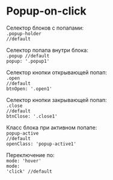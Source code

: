 # Popup-on-click

Селектор блоков с попапами:<br>
<code>.popup-holder //default</code><br>

Селектор попапа внутри блока:<br>
<code>.popup //default</code><br>
<code>popup: '.popup1'</code><br>

Селектор кнопки открывающей попап:<br>
<code>.open //default</code><br>
<code>btnOpen: '.open1'</code><br>

Селектор кнопки закрывающей попап:<br>
<code>.close //default</code><br>
<code>btnClose: '.close1'</code><br>

Класс блока при активном попапе:<br>
<code>popup-active //default</code><br>
<code>openClass: 'popup-active1'</code><br>

Переключение по:<br>
<code>mode: 'hover'</code><br>
<code>mode: 'click' //default</code>
